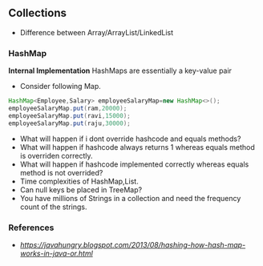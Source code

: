 ## Collections

* Difference between Array/ArrayList/LinkedList
### HashMap
__Internal Implementation__ HashMaps are essentially a key-value pair

* Consider following Map.
```java 
HashMap<Employee,Salary> employeeSalaryMap=new HashMap<>();
employeeSalaryMap.put(ram,20000);
employeeSalaryMap.put(ravi,15000);
employeeSalaryMap.put(raju,30000);
```
  * What will happen if i dont override hashcode and equals methods?
  * What will happen if hashcode always returns 1 whereas equals method is overriden correctly.
  * What will happen if hashcode implemented correctly whereas equals method is not overrided?
  * Time complexities of HashMap,List.
  * Can null keys be placed in TreeMap?
  * You have millions of Strings in a collection and need the frequency count  of the strings.

  ### References
  * _https://javahungry.blogspot.com/2013/08/hashing-how-hash-map-works-in-java-or.html_
